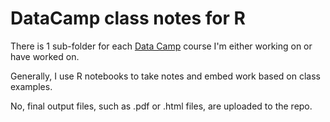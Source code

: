 # DataCamp class notes for R

There is 1 sub-folder for each [Data Camp](https://www.datacamp.com) course I'm either working on or have worked on.

Generally, I use R notebooks to take notes and embed work based on class examples.

No, final output files, such as .pdf or .html files, are uploaded to the repo.